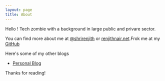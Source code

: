 ```yaml
---
layout: page
title: About
---
```


<p class="message">
  Hello ! Tech zombie with a background in large public and privare sector.  
</p>

You can find more about me at [@shrirenjith](https://twitter.com/shrirenjith) or [renjithnair.net](https://renjithnair.net).Frok me at 
my [GitHub](https://github.com/shrirenjith) 

Here's some of my other blogs 

* [Personal Blog](http://medium.com/@shrirenjith)

Thanks for reading!
